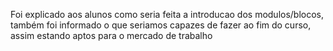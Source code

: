 Foi explicado aos alunos como seria feita a introducao dos modulos/blocos, também foi informado o que seriamos capazes de fazer
ao fim do curso, assim estando aptos para o mercado de trabalho
